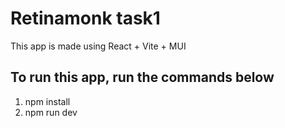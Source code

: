 # Retinamonk task1

This app is made using React + Vite + MUI

## To run this app, run the commands below

1. npm install
2. npm run dev
